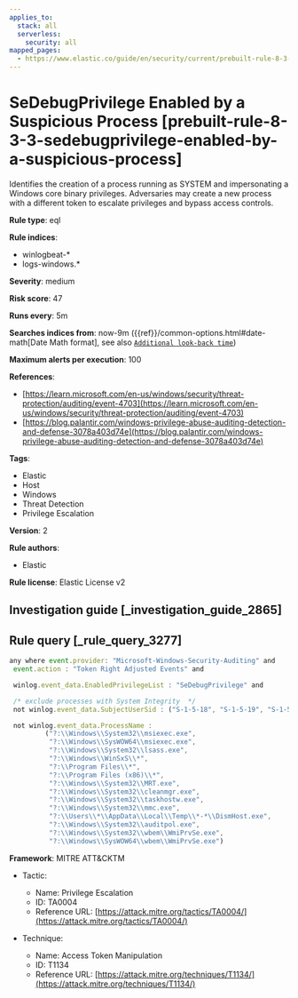 ```yaml
---
applies_to:
  stack: all
  serverless:
    security: all
mapped_pages:
  - https://www.elastic.co/guide/en/security/current/prebuilt-rule-8-3-3-sedebugprivilege-enabled-by-a-suspicious-process.html
---
```


# SeDebugPrivilege Enabled by a Suspicious Process [prebuilt-rule-8-3-3-sedebugprivilege-enabled-by-a-suspicious-process]

Identifies the creation of a process running as SYSTEM and impersonating a Windows core binary privileges. Adversaries may create a new process with a different token to escalate privileges and bypass access controls.

**Rule type**: eql

**Rule indices**:

* winlogbeat-*
* logs-windows.*

**Severity**: medium

**Risk score**: 47

**Runs every**: 5m

**Searches indices from**: now-9m ({{ref}}/common-options.html#date-math[Date Math format], see also [`Additional look-back time`](docs-content://solutions/security/detect-and-alert/create-detection-rule.md#rule-schedule))

**Maximum alerts per execution**: 100

**References**:

* [https://learn.microsoft.com/en-us/windows/security/threat-protection/auditing/event-4703](https://learn.microsoft.com/en-us/windows/security/threat-protection/auditing/event-4703)
* [https://blog.palantir.com/windows-privilege-abuse-auditing-detection-and-defense-3078a403d74e](https://blog.palantir.com/windows-privilege-abuse-auditing-detection-and-defense-3078a403d74e)

**Tags**:

* Elastic
* Host
* Windows
* Threat Detection
* Privilege Escalation

**Version**: 2

**Rule authors**:

* Elastic

**Rule license**: Elastic License v2

## Investigation guide [_investigation_guide_2865]



## Rule query [_rule_query_3277]

```js
any where event.provider: "Microsoft-Windows-Security-Auditing" and
 event.action : "Token Right Adjusted Events" and

 winlog.event_data.EnabledPrivilegeList : "SeDebugPrivilege" and

 /* exclude processes with System Integrity  */
 not winlog.event_data.SubjectUserSid : ("S-1-5-18", "S-1-5-19", "S-1-5-20") and

 not winlog.event_data.ProcessName :
         ("?:\\Windows\\System32\\msiexec.exe",
          "?:\\Windows\\SysWOW64\\msiexec.exe",
          "?:\\Windows\\System32\\lsass.exe",
          "?:\\Windows\\WinSxS\\*",
          "?:\\Program Files\\*",
          "?:\\Program Files (x86)\\*",
          "?:\\Windows\\System32\\MRT.exe",
          "?:\\Windows\\System32\\cleanmgr.exe",
          "?:\\Windows\\System32\\taskhostw.exe",
          "?:\\Windows\\System32\\mmc.exe",
          "?:\\Users\\*\\AppData\\Local\\Temp\\*-*\\DismHost.exe",
          "?:\\Windows\\System32\\auditpol.exe",
          "?:\\Windows\\System32\\wbem\\WmiPrvSe.exe",
          "?:\\Windows\\SysWOW64\\wbem\\WmiPrvSe.exe")
```

**Framework**: MITRE ATT&CKTM

* Tactic:

    * Name: Privilege Escalation
    * ID: TA0004
    * Reference URL: [https://attack.mitre.org/tactics/TA0004/](https://attack.mitre.org/tactics/TA0004/)

* Technique:

    * Name: Access Token Manipulation
    * ID: T1134
    * Reference URL: [https://attack.mitre.org/techniques/T1134/](https://attack.mitre.org/techniques/T1134/)



